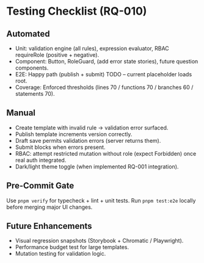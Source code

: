 # Testing Checklist (RQ-010)

## Automated
- Unit: validation engine (all rules), expression evaluator, RBAC requireRole (positive + negative).
- Component: Button, RoleGuard, (add error state stories), future question components.
- E2E: Happy path (publish + submit) TODO – current placeholder loads root.
- Coverage: Enforced thresholds (lines 70 / functions 70 / branches 60 / statements 70).

## Manual
- Create template with invalid rule -> validation error surfaced.
- Publish template increments version correctly.
- Draft save permits validation errors (server returns them).
- Submit blocks when errors present.
- RBAC: attempt restricted mutation without role (expect Forbidden) once real auth integrated.
- Dark/light theme toggle (when implemented RQ-001 integration).

## Pre-Commit Gate
Use `pnpm verify` for typecheck + lint + unit tests.
Run `pnpm test:e2e` locally before merging major UI changes.

## Future Enhancements
- Visual regression snapshots (Storybook + Chromatic / Playwright).
- Performance budget test for large templates.
- Mutation testing for validation logic.

